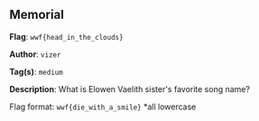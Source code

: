 ## Memorial

**Flag**: `wwf{head_in_the_clouds}`

**Author**: `vizer`

**Tag(s)**: `medium`

**Description**: What is Elowen Vaelith sister's favorite song name?

Flag format: `wwf{die_with_a_smile}`
*all lowercase
